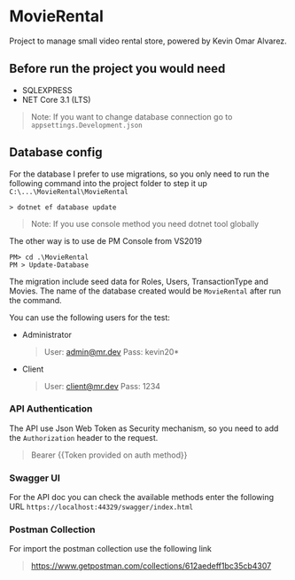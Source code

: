 # MovieRental
Project to manage small video rental store, powered by Kevin Omar Alvarez.

## Before run the project you would need

* SQLEXPRESS
* NET Core 3.1 (LTS)

> Note: If you want to change database connection go to `appsettings.Development.json`

## Database config

For the database I prefer to use migrations, so you only need to run the following command into the project folder to step it up `C:\...\MovieRental\MovieRental`

```console
> dotnet ef database update
```

> Note: If you use console method you need dotnet tool globally

The other way is to use de PM Console from VS2019

```console
PM> cd .\MovieRental
PM > Update-Database
```

The migration include seed data for Roles, Users, TransactionType and Movies. The name of the database created would be `MovieRental` after run the command. 

You can use the following users for the test:

* Administrator
    > User: admin@mr.dev
    > Pass: kevin20*
    
* Client
    > User: client@mr.dev
    > Pass: 1234

### API Authentication

The API use Json Web Token as Security mechanism, so you need to add the `Authorization` header to the request.

> Bearer {{Token provided on auth method}}

### Swagger UI

For the API doc you can check the available methods enter the following URL `https://localhost:44329/swagger/index.html`

### Postman Collection

For import the postman collection use the following link

> https://www.getpostman.com/collections/612aedeff1bc35cb4307

